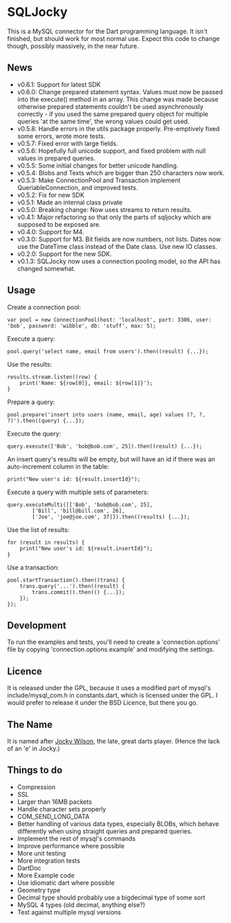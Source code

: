 SQLJocky
========

This is a MySQL connector for the Dart programming language. It isn't finished, but should
work for most normal use. Expect this code to change though, possibly massively, 
in the near future.

News
----

* v0.6.1: Support for latest SDK
* v0.6.0: Change prepared statement syntax. Values must now be passed into the execute() method
in an array. This change was made because otherwise prepared statements couldn't be used
asynchronously correctly - if you used the same prepared query object for multiple queries 
'at the same time', the wrong values could get used.
* v0.5.8: Handle errors in the utils package properly. Pre-emptively fixed some errors, wrote more tests.
* v0.5.7: Fixed error with large fields.
* v0.5.6: Hopefully full unicode support, and fixed problem with null values in prepared queries.
* v0.5.5: Some initial changes for better unicode handling.
* v0.5.4: Blobs and Texts which are bigger than 250 characters now work.
* v0.5.3: Make ConnectionPool and Transaction implement QueriableConnection, and improved tests.
* v0.5.2: Fix for new SDK
* v0.5.1: Made an internal class private
* v0.5.0: Breaking change: Now uses streams to return results.
* v0.4.1: Major refactoring so that only the parts of sqljocky which are supposed to be exposed are.
* v0.4.0: Support for M4.
* v0.3.0: Support for M3. Bit fields are now numbers, not lists. Dates now use the DateTime class instead of the Date class. Use new IO classes.
* v0.2.0: Support for the new SDK. 
* v0.1.3: SQLJocky now uses a connection pooling model, so the API has changed somewhat.

Usage
-----

Create a connection pool:

	var pool = new ConnectionPool(host: 'localhost', port: 3306, user: 'bob', password: 'wibble', db: 'stuff', max: 5);

Execute a query:

	pool.query('select name, email from users').then((result) {...});

Use the results:

	results.stream.listen((row) {
		print('Name: ${row[0]}, email: ${row[1]}');
	}

Prepare a query:

	pool.prepare('insert into users (name, email, age) values (?, ?, ?)').then((query) {...});

Execute the query:

	query.execute(['Bob', 'bob@bob.com', 25]).then((result) {...});

An insert query's results will be empty, but will have an id if there was an auto-increment column in the table:

	print("New user's id: ${result.insertId}");

Execute a query with multiple sets of parameters:

	query.executeMulti([['Bob', 'bob@bob.com', 25],
			['Bill', 'bill@bill.com', 26],
			['Joe', 'joe@joe.com', 37]]).then((results) {...}); 
			
Use the list of results:

	for (result in results) {
		print("New user's id: ${result.insertId}");
	}

Use a transaction:

	pool.startTransaction().then((trans) {
		trans.query('...').then((result) {
			trans.commit().then(() {...});
		});
	});

Development
-----------

To run the examples and tests, you'll need to create a 'connection.options' file by
copying 'connection.options.example' and modifying the settings.

Licence
-------

It is released under the GPL, because it uses a modified part of mysql's include/mysql_com.h in constants.dart, 
which is licensed under the GPL. I would prefer to release it under the BSD Licence, but there you go.

The Name
--------

It is named after [Jocky Wilson](http://en.wikipedia.org/wiki/Jocky_Wilson), the late, great 
darts player. (Hence the lack of an 'e' in Jocky.)

Things to do
------------

* Compression
* SSL
* Larger than 16MB packets
* Handle character sets properly
* COM_SEND_LONG_DATA
* Better handling of various data types, especially BLOBs, which behave differently when using straight queries and prepared queries.
* Implement the rest of mysql's commands
* Improve performance where possible
* More unit testing
* More integration tests
* DartDoc
* More Example code
* Use idiomatic dart where possible
* Geometry type
* Decimal type should probably use a bigdecimal type of some sort
* MySQL 4 types (old decimal, anything else?)
* Test against multiple mysql versions

